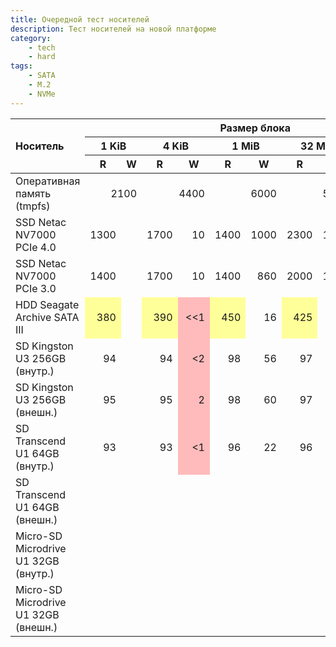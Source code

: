 ```yaml
---
title: Очередной тест носителей
description: Тест носителей на новой платформе
category:
    - tech
    - hard
tags:
    - SATA
    - M.2
    - NVMe
---
```


<table>
<thead>
<tr>
 <th rowspan=3 align="left">Носитель</th><th colspan=12>Размер блока</th>
</tr>
<tr>
 <th colspan=2>1 KiB</th><th colspan=2>4 KiB</th><th colspan=2>1 MiB</th><th colspan=2>32 MiB</th><th colspan=2>1 GiB</th>
</tr>
<tr>
<th>R</th><th>W</th>
<th>R</th><th>W</th>
<th>R</th><th>W</th>
<th>R</th><th>W</th>
<th>R</th><th>W</th>
</tr>
</thead>
<tr>
<td>Оперативная память (tmpfs)</td>
<td colspan=2 align="right">2100</td>
<td colspan=2 align="right">4400</td>
<td colspan=2 align="right">6000</td>
<td colspan=2 align="right">5500</td>
<td colspan=2 align="right">3900</td>
</tr>
<tr>
<td>SSD Netac NV7000 PCIe 4.0</td>
<td align="right">1300</td><td align="right">    </td>
<td align="right">1700</td><td align="right">  10</td>
<td align="right">1400</td><td align="right">1000</td>
<td align="right">2300</td><td align="right">1900</td>
<td align="right">2200</td><td align="right">1900</td>
</tr>
<tr>
<td>SSD Netac NV7000 PCIe 3.0</td>
<td align="right">1400</td><td align="right">    </td>
<td align="right">1700</td><td align="right">  10</td>
<td align="right">1400</td><td align="right"> 860</td>
<td align="right">2000</td><td align="right">1300</td>
<td align="right">2000</td><td align="right">1400</td>
</tr>
<tr>
<td>HDD Seagate Archive SATA III</td>
<td align="right" bgcolor="#FFFF99"> 380</td><td align="right">    </td>
<td align="right" bgcolor="#FFFF99"> 390</td><td align="right" bgcolor="#FFBBBB"> &lt;&lt;1</td>
<td align="right" bgcolor="#FFFF99"> 450</td><td align="right">  16</td>
<td align="right" bgcolor="#FFFF99"> 425</td><td align="right">  95</td>
<td align="right" bgcolor="#FFFF99"> 425</td><td align="right"> 130</td>
</tr>
<tr>
<td>SD Kingston U3 256GB (внутр.)</td>
<td align="right">  94</td><td align="right">    </td>
<td align="right">  94</td><td align="right" bgcolor="#FFBBBB">  &lt;2</td>
<td align="right">  98</td><td align="right">  56</td>
<td align="right">  97</td><td align="right">  86</td>
<td align="right">  97</td><td align="right">  88</td>
</tr>
<tr>
<td>SD Kingston U3 256GB (внешн.)</td>
<td align="right">  95</td><td align="right">    </td>
<td align="right">  95</td><td align="right" bgcolor="#FFBBBB">   2</td>
<td align="right">  98</td><td align="right">  60</td>
<td align="right">  97</td><td align="right">  87</td>
<td align="right">  97</td><td align="right">  88</td>
</tr>
<tr>
<td>SD Transcend U1 64GB (внутр.)</td>
<td align="right">  93</td><td align="right">    </td>
<td align="right">  93</td><td align="right" bgcolor="#FFBBBB">  &lt;1</td>
<td align="right">  96</td><td align="right">  22</td>
<td align="right">  96</td><td align="right">  27</td>
<td align="right">  96</td><td align="right">  27</td>
</tr>
<tr>
<td>SD Transcend U1 64GB (внешн.)</td>
<td align="right"></td><td align="right"></td>
<td align="right"></td><td align="right"></td>
<td align="right"></td><td align="right"></td>
<td align="right"></td><td align="right"></td>
<td align="right"></td><td align="right"></td>
</tr>
<tr>
<td>Micro-SD Microdrive U1 32GB (внутр.)</td>
<td align="right"></td><td align="right"></td>
<td align="right"></td><td align="right"></td>
<td align="right"></td><td align="right"></td>
<td align="right"></td><td align="right"></td>
<td align="right"></td><td align="right"></td>
</tr>
<tr>
<td>Micro-SD Microdrive U1 32GB (внешн.)</td>
<td align="right"></td><td align="right"></td>
<td align="right"></td><td align="right"></td>
<td align="right"></td><td align="right"></td>
<td align="right"></td><td align="right"></td>
<td align="right"></td><td align="right"></td>
</tr>
</table>

